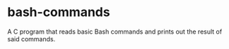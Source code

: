 # bash-commands
A C program that reads basic Bash commands and prints out the result of said commands.
